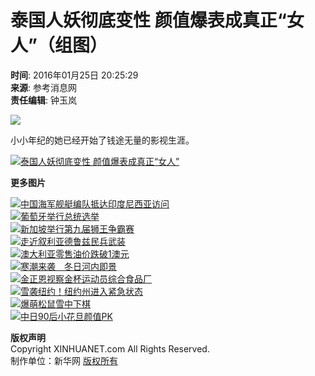 # 泰国人妖彻底变性 颜值爆表成真正“女人”（组图）

**时间**: 2016年01月25日 20:25:29  
**来源**: 参考消息网  
**责任编辑**: 钟玉岚  

![](http://imgs.xinhuanet.com/photo/static/articlel.gif)

小小年纪的她已经开始了钱途无量的影视生涯。

[![泰国人妖彻底变性 颜值爆表成真正“女人”](http://www.xinhuanet.com/photo/static/articler.gif)](http://news.xinhuanet.com/world/2016-01/25/c_128667424_6.htm)

**更多图片**

[![中国海军舰艇编队抵达印度尼西亚访问](../../titlepic/1117877294_1453679340065_title1n.jpg)](http://news.xinhuanet.com/world/2016-01/25/c_128663925.htm)  
[![葡萄牙举行总统选举](../../titlepic/1117877298_1453679344966_title1n.jpg)](http://news.xinhuanet.com/world/2016-01/25/c_128663920.htm)  
[![新加坡举行第九届狮王争霸赛](../../titlepic/1117877287_1453679334936_title1n.jpg)](http://news.xinhuanet.com/world/2016-01/25/c_128663918.htm)  
[![走近叙利亚德鲁兹民兵武装](../../titlepic/1117877282_1453679329942_title1n.jpg)](http://news.xinhuanet.com/world/2016-01/25/c_128663922.htm)  
[![澳大利亚零售油价跌破1澳元](../../titlepic/1117877276_1453679322223_title1n.jpg)](http://news.xinhuanet.com/world/2016-01/25/c_128663923.htm)  
[![寒潮来袭　冬日河内即景](../../titlepic/1117877270_1453679316258_title1n.jpg)](http://news.xinhuanet.com/world/2016-01/25/c_128663917.htm)  
[![金正恩视察金杯运动员综合食品厂](../../titlepic/1117874709_1453603804799_title1n.jpg)](http://news.xinhuanet.com/world/2016-01/24/c_128661343.htm)  
[![雪袭纽约！纽约州进入紧急状态](../../titlepic/1117875430_1453617309287_title1n.jpg)](http://news.xinhuanet.com/world/2016-01/24/c_128662054.htm)  
[![爆萌松鼠雪中下棋](../../titlepic/135037680_1453512693937_title1n.jpg)](http://japan.xinhuanet.com/2016-01/25/c_135038284.htm)  
[![中日90后小花旦颜值PK](../../titlepic/135038255_1453532147857_title1n.jpg)](http://japan.xinhuanet.com/2016-01/25/c_135038255.htm)  

**版权声明**  
Copyright XINHUANET.com All Rights Reserved.  
制作单位：新华网 [版权所有](http://www.xinhuanet.com/copyright.htm)